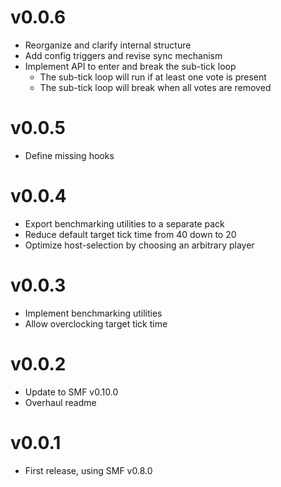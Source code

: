 # v0.0.6
- Reorganize and clarify internal structure
- Add config triggers and revise sync mechanism
- Implement API to enter and break the sub-tick loop
    - The sub-tick loop will run if at least one vote is present
    - The sub-tick loop will break when all votes are removed

# v0.0.5
- Define missing hooks

# v0.0.4
- Export benchmarking utilities to a separate pack
- Reduce default target tick time from 40 down to 20
- Optimize host-selection by choosing an arbitrary player

# v0.0.3
- Implement benchmarking utilities
- Allow overclocking target tick time

# v0.0.2
- Update to SMF v0.10.0
- Overhaul readme

# v0.0.1
- First release, using SMF v0.8.0
